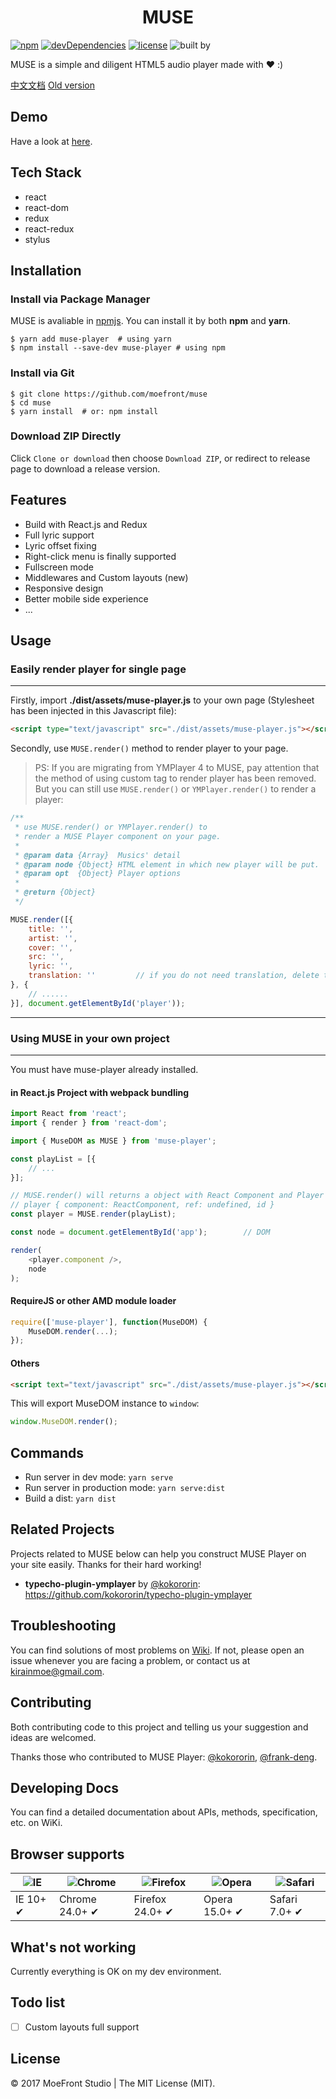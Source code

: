 <h1 align="center">MUSE</h1>

[![npm](https://img.shields.io/npm/v/muse-player.svg?tyle=flat)]()
[![devDependencies](https://img.shields.io/david/dev/moefront/muse.svg?style=flat)]()
[![license](https://img.shields.io/github/license/moefront/muse.svg?style=flat)]()
![built by](https://img.shields.io/badge/built_by-MoeFront-ff69b4.svg)


MUSE is a simple and diligent HTML5 audio player made with ❤ :)

[中文文档](https://github.com/moefront/muse/wiki) [Old version](https://github.com/moefront/muse/tree/v4-legacy)

## Demo

Have a look at [here](https://moefront.github.io/muse/dist).

## Tech Stack

 - react
 - react-dom
 - redux
 - react-redux
 - stylus

## Installation

### Install via Package Manager

MUSE is avaliable in [npmjs](https://www.npmjs.com/package/muse-player). You can install it by both **npm** and **yarn**.

```shell
$ yarn add muse-player  # using yarn
$ npm install --save-dev muse-player # using npm
```

### Install via Git

```shell
$ git clone https://github.com/moefront/muse
$ cd muse
$ yarn install  # or: npm install
```

### Download ZIP Directly

Click ```Clone or download``` then choose ```Download ZIP```, or redirect to release page to download a release version.

## Features

 - Build with React.js and Redux
 - Full lyric support
 - Lyric offset fixing
 - Right-click menu is finally supported
 - Fullscreen mode
 - Middlewares and Custom layouts (new)
 - Responsive design
 - Better mobile side experience
 - ...

## Usage

### Easily render player for single page
---
Firstly, import **./dist/assets/muse-player.js** to your own page (Stylesheet has been injected in this Javascript file):
```html
<script type="text/javascript" src="./dist/assets/muse-player.js"></script>
```

Secondly, use ```MUSE.render()``` method to render player to your page.

> PS: If you are migrating from YMPlayer 4 to MUSE, pay attention that the method of using custom tag to render player has been removed. But you can still use ```MUSE.render()``` or ```YMPlayer.render()``` to render a player:

```javascript
/**
 * use MUSE.render() or YMPlayer.render() to 
 * render a MUSE Player component on your page.
 *
 * @param data {Array}  Musics' detail
 * @param node {Object} HTML element in which new player will be put.
 * @param opt  {Object} Player options
 *
 * @return {Object}
 */

MUSE.render([{
	title: '',
	artist: '',
	cover: '',
	src: '',
	lyric: '',
	translation: ''			// if you do not need translation, delete this row.
}, {
	// ......
}], document.getElementById('player'));
```

---

### Using MUSE in your own project

---

You must have muse-player already installed.

#### in React.js Project with webpack bundling

```javascript
import React from 'react';
import { render } from 'react-dom';

import { MuseDOM as MUSE } from 'muse-player';

const playList = [{
	// ...
}];

// MUSE.render() will returns a object with React Component and Player ID wrapped
// player { component: ReactComponent, ref: undefined, id }
const player = MUSE.render(playList); 

const node = document.getElementById('app');		// DOM

render(
	<player.component />,
	node
);

```

#### RequireJS or other AMD module loader

```javascript
require(['muse-player'], function(MuseDOM) {
	MuseDOM.render(...);
});
```

#### Others

```html
<script text="text/javascript" src="./dist/assets/muse-player.js"></script>
```

This will export MuseDOM instance to ```window```:
```javascript
window.MuseDOM.render();
```

## Commands

 - Run server in dev mode: ```yarn serve```
 - Run server in production mode: ```yarn serve:dist```
 - Build a dist: ```yarn dist```

## Related Projects

Projects related to MUSE below can help you construct MUSE Player on your site easily. Thanks for their hard working!

 - **typecho-plugin-ymplayer** by [@kokororin](https;//github.com/kokororin): https://github.com/kokororin/typecho-plugin-ymplayer

## Troubleshooting

You can find solutions of most problems on [Wiki](https://github.com/moefront/muse). If not, please open an issue whenever you are facing a problem, or contact us at kirainmoe@gmail.com.

## Contributing

Both contributing code to this project and telling us your suggestion and ideas are welcomed.

Thanks those who contributed to MUSE Player: [@kokororin](https://github.com/kokororin), [@frank-deng](https://github.com/frank-deng).

## Developing Docs

You can find a detailed documentation about APIs, methods, specification, etc. on WiKi.

## Browser supports

![IE](https://github.com/alrra/browser-logos/raw/master/src/archive/internet-explorer_9-11/internet-explorer_9-11_48x48.png) | ![Chrome](https://raw.githubusercontent.com/alrra/browser-logos/master/src/archive/chrome_12-48/chrome_12-48_48x48.png) | ![Firefox](https://github.com/alrra/browser-logos/raw/master/src/archive/firefox_3.5-22/firefox_3.5-22_48x48.png) | ![Opera](https://github.com/alrra/browser-logos/raw/master/src/archive/opera_15-32/opera_15-32_48x48.png) | ![Safari](https://github.com/alrra/browser-logos/raw/master/src/archive/safari_1-7/safari_1-7_48x48.png)
--- | --- | --- | --- | --- |
IE 10+ ✔ | Chrome 24.0+ ✔ | Firefox 24.0+ ✔ | Opera 15.0+ ✔ | Safari 7.0+ ✔ |

## What's not working

Currently everything is OK on my dev environment.

## Todo list

 - [ ] Custom layouts full support

## License

&copy; 2017 MoeFront Studio | The MIT License (MIT).

